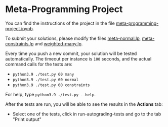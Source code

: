 # Meta-Programming Project

You can find the instructions of the project in the file [meta-programming-project.ipynb](meta-programming-project.ipynb).

To submit your solutions, please modify the files [meta-normal.lp](./meta-normal.lp), [meta-constraints.lp](./meta-constraints.lp) and [weighted-many.lp](./weighted-many.lp).

Every time you push a new commit, your solution will be tested automatically.
The timeout per instance is `100` seconds, and
the actual command calls for the tests are:
* ``python3.9 ./test.py 60 many``
* ``python3.9 ./test.py 60 normal``
* ``python3.9 ./test.py 60 constraints``

For help, type `python3.9 ./test.py --help`.

After the tests are run, you will be able to see the results in the **Actions** tab:
* Select one of the tests, click in run-autograding-tests and go to the tab "Print output"

